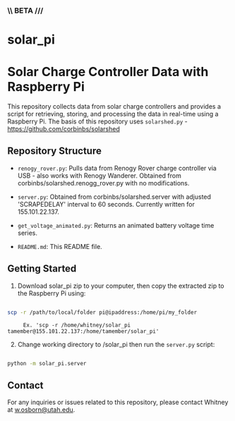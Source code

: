 ### \\\ BETA /// 


# solar_pi



# Solar Charge Controller Data with Raspberry Pi

This repository collects data from solar charge controllers and provides a script for retrieving, storing, and processing the data in real-time using a Raspberry Pi. The basis of this repository uses `solarshed.py` - https://github.com/corbinbs/solarshed



## Repository Structure

- `renogy_rover.py`: Pulls data from Renogy Rover charge controller via USB - also works with Renogy Wanderer. Obtained from corbinbs/solarshed.renogg_rover.py with no modifications.

- `server.py`: Obtained from corbinbs/solarshed.server with adjusted 'SCRAPEDELAY' interval to 60 seconds. Currently written for 155.101.22.137.

- `get_voltage_animated.py`: Returns an animated battery voltage time series.

- `README.md`: This README file.


## Getting Started

1. Download solar_pi zip to your computer, then copy the extracted zip to the Raspberry Pi using:

```bash

scp -r /path/to/local/folder pi@ipaddress:/home/pi/my_folder

```
         Ex. 'scp -r /home/whitney/solar_pi tamember@155.101.22.137:/home/tamember/solar_pi'




2. Change working directory to /solar_pi then run the `server.py` script:

```bash

python -m solar_pi.server

```

   

## Contact

For any inquiries or issues related to this repository, please contact Whitney at [w.osborn@utah.edu](mailto:w.osborn@utah.edu).
